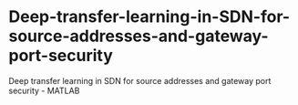 # Deep-transfer-learning-in-SDN-for-source-addresses-and-gateway-port-security
Deep transfer learning in SDN for source addresses and gateway port security - MATLAB
